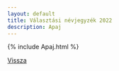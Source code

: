 ```yaml
---
layout: default
title: Választási névjegyzék 2022
description: Apaj
---
```


{% include Apaj.html %}

[Vissza](./)